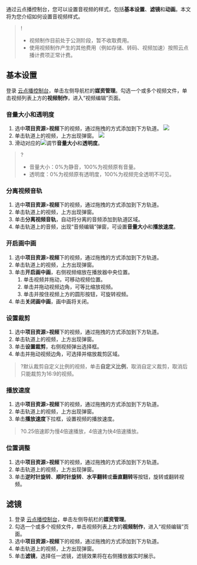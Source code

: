 
通过云点播控制台，您可以设置音视频的样式，包括**基本设置**、**滤镜**和**动画**。本文将为您介绍如何设置音视频样式。
>!
>- 视频制作目前处于公测阶段，暂不收取费用。
>- 使用视频制作产生的其他费用（例如存储、转码、视频加速）按照云点播计费项正常计费。


## 基本设置
登录 [云点播控制台](https://console.cloud.tencent.com/vod)，单击左侧导航栏的**媒资管理**。勾选一个或多个视频文件，单击视频列表上方的**视频制作**，进入“视频编辑”页面。

### 音量大小和透明度
1. 选中**项目资源**>**视频**下的视频，通过拖拽的方式添加到下方轨道。
![](https://main.qcloudimg.com/raw/5985474a367161bda9f686ccd0421f8a.png)
2. 单击轨道上的视频，上方出现弹窗。
![](https://main.qcloudimg.com/raw/a29dcc531098fc516be3581af87c2269.png)
3. 滑动对应的![](https://main.qcloudimg.com/raw/f22c2eeccc2bfd6d0d659ad7772faa31.png)调节**音量大小**和**透明度**。
>?
>- 音量大小：0%为静音，100%为视频原有音量。
>- 透明度：0%为视频原有透明度，100%为视频完全透明不可见。


### 分离视频音轨
1. 选中**项目资源**>**视频**下的视频，通过拖拽的方式添加到下方轨道。
2. 单击轨道上的视频，上方出现弹窗。
3. 单击**分离视频音轨**，自动将分离的音频添加到轨道区域。
4. 单击轨道上的音频，出现“音频编辑”弹窗，可设置**音量大小**和**播放速度**。

### 开启画中画
1. 选中**项目资源**>**视频**下的视频，通过拖拽的方式添加到下方轨道。
2. 单击轨道上的视频，上方出现弹窗。
3. 单击**开启画中画**，右侧视频缩放在播放器中央位置。
	1. 单击视频并拖动，可移动视频位置。
	2. 单击并拖动视频边角，可等比缩放视频。
	3. 单击并按住视频上方的圆形按钮，可旋转视频。
4. 单击**关闭画中画**，画中画将关闭。

### 设置裁剪
1. 选中**项目资源**>**视频**下的视频，通过拖拽的方式添加到下方轨道。
2. 单击轨道上的视频，上方出现弹窗。
3. 单击**设置裁剪**，右侧视频弹出选择框。
4. 单击并拖动视频边角，可选择并缩放裁剪区域。
>?默认裁剪自定义比例的视频，单击**自定义比例**，取消自定义裁剪，取消后只能裁剪为16:9的视频。

### 播放速度
1. 选中**项目资源**>**视频**下的视频，通过拖拽的方式添加到下方轨道。
2. 单击轨道上的视频，上方出现弹窗。
3. 单击**播放速度**下拉框，设置视频的播放速度。
>?0.25倍速即为慢4倍速播放，4倍速为快4倍速播放。

### 位置调整
1. 选中**项目资源**>**视频**下的视频，通过拖拽的方式添加到下方轨道。
2. 单击轨道上的视频，上方出现弹窗。
3. 单击**逆时针旋转**、**顺时针旋转**、**水平翻转**或**垂直翻转**等按钮，旋转或翻转视频。


## 滤镜

1. 登录 [云点播控制台](https://console.cloud.tencent.com/vod)，单击左侧导航栏的**媒资管理**。
2. 勾选一个或多个视频文件，单击视频列表上方的**视频制作**，进入“视频编辑”页面。
3. 选中**项目资源**>**视频**下的视频，通过拖拽的方式添加到下方轨道。
4. 单击轨道上的视频，上方出现弹窗。
3. 单击**滤镜**，选择任一滤镜，滤镜效果将在右侧播放器实时展示。

